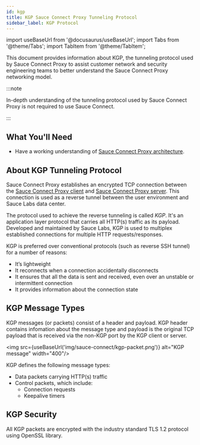 ```yaml
---
id: kgp
title: KGP Sauce Connect Proxy Tunneling Protocol
sidebar_label: KGP Protocol
---
```


import useBaseUrl from '@docusaurus/useBaseUrl';
import Tabs from '@theme/Tabs';
import TabItem from '@theme/TabItem';

This document provides information about KGP, the tunneling protocol used by Sauce Connect Proxy to assist customer network and security engineering teams to better understand the Sauce Connect Proxy networking model.

:::note

In-depth understanding of the tunneling protocol used by Sauce Connect Proxy is not required to use Sauce Connect.

:::

## What You'll Need

- Have a working understanding of [Sauce Connect Proxy architecture](/secure-connections/sauce-connect/advanced/architecture).


## About KGP Tunneling Protocol

Sauce Connect Proxy establishes an encrypted TCP connection between the [Sauce Connect Proxy client](/secure-connections/sauce-connect/advanced/architecture/#sauce-connect-proxy-client) and [Sauce Connect Proxy server](/secure-connections/sauce-connect/advanced/architecture/#sauce-connect-proxy-server). This connection is used as a reverse tunnel between the user environment and Sauce Labs data center.

The protocol used to achieve the reverse tunneling is called _KGP_. It's an application layer protocol that carries all HTTP(s) traffic as its payload. Developed and maintained by Sauce Labs, KGP is used to multiplex established connections for multiple HTTP requests/responses.

KGP is preferred over conventional protocols (such as reverse SSH tunnel) for a number of reasons:
- It’s lightweight
- It reconnects when a connection accidentally disconnects
- It ensures that all the data is sent and received, even over an unstable or intermittent connection
- It provides information about the connection state


## KGP Message Types

KGP messages (or packets) consist of a header and payload.
KGP header contains infomation about the message type and payload is the original TCP payload that is received via the non-KGP port by the KGP client or server.

<img src={useBaseUrl('img/sauce-connect/kgp-packet.png')} alt="KGP message" width="400"/>

KGP defines the following message types:
- Data packets carrying HTTP(s) traffic
- Control packets, which include:
  - Connection requests
  - Keepalive timers

## KGP Security

All KGP packets are encrypted with the industry standard TLS 1.2 protocol using OpenSSL library.
